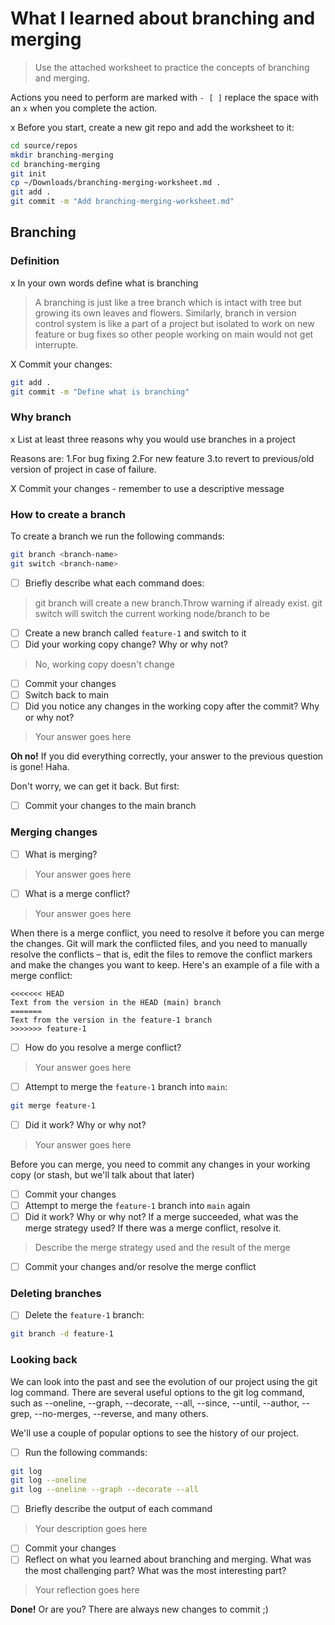 # What I learned about branching and merging

> Use the attached worksheet to practice the concepts of branching and merging. 

Actions you need to perform are marked with `- [ ]` replace the space with an `x` when you complete the action.

x Before you start, create a new git repo and add the worksheet to it:

```bash
cd source/repos
mkdir branching-merging
cd branching-merging
git init
cp ~/Downloads/branching-merging-worksheet.md .
git add .
git commit -m "Add branching-merging-worksheet.md"
```


## Branching

### Definition

x In your own words define what is branching

> A branching is just like a tree branch which is intact with tree but growing its own leaves and flowers. 
Similarly, branch in version control system is like a part of a project but isolated to work on new feature or bug fixes so other people working on main would not get interrupte.

X Commit your changes:

```bash
git add .
git commit -m "Define what is branching"
```


### Why branch

x List at least three reasons why you would use branches in a project

Reasons are:
1.For bug fixing
2.For new feature
3.to revert to previous/old version of project in case of failure.

X Commit your changes - remember to use a descriptive message

### How to create a branch

To create a branch we run the following commands: 

```bash
git branch <branch-name>
git switch <branch-name>
```


- [ ] Briefly describe what each command does:

> git branch <branch-name> will create a new branch.Throw warning if already exist.
> git switch <branch-name> will switch the current working node/branch to be <branch-name>

- [ ] Create a new branch called `feature-1` and switch to it
- [ ] Did your working copy change? Why or why not?

> No, working copy doesn't change

- [ ] Commit your changes
- [ ] Switch back to main
- [ ] Did you notice any changes in the working copy after the commit? Why or why not?
> Your answer goes here
 
**Oh no!** 
If you did everything correctly, your answer to the previous question is gone! Haha.

Don't worry, we can get it back. But first:

- [ ] Commit your changes to the main branch


### Merging changes

- [ ] What is merging?
> Your answer goes here

- [ ] What is a merge conflict?
> Your answer goes here

When there is a merge conflict, you need to resolve it before you can merge the changes. Git will mark the conflicted files, and you need to manually resolve the conflicts – that is, edit the files to remove the conflict markers and make the changes you want to keep. Here's an example of a file with a merge conflict:

```text
<<<<<<< HEAD
Text from the version in the HEAD (main) branch
=======
Text from the version in the feature-1 branch
>>>>>>> feature-1
```


- [ ] How do you resolve a merge conflict?
> Your answer goes here

- [ ] Attempt to merge the `feature-1` branch into `main`:

```bash
git merge feature-1
```

- [ ] Did it work? Why or why not?

> Your answer goes here

Before you can merge, you need to commit any changes in your working copy (or stash, but we'll talk about that later)

- [ ] Commit your changes
- [ ] Attempt to merge the `feature-1` branch into `main` again
- [ ] Did it work? Why or why not? If a merge succeeded, what was the merge strategy used? If there was a merge conflict, resolve it.
  
> Describe the merge strategy used and the result of the merge

- [ ] Commit your changes and/or resolve the merge conflict

### Deleting branches

- [ ] Delete the `feature-1` branch:
```bash
git branch -d feature-1
```

### Looking back

We can look into the past and see the evolution of our project using the git log command. There are several useful options to the git log command, such as --oneline, --graph, --decorate, --all, --since, --until, --author, --grep, --no-merges, --reverse, and many others.

We'll use a couple of popular options to see the history of our project.

- [ ] Run the following commands:

```bash 
git log
git log --oneline
git log --oneline --graph --decorate --all
```
- [ ] Briefly describe the output of each command

> Your description goes here

- [ ] Commit your changes
- [ ] Reflect on what you learned about branching and merging. What was the most challenging part? What was the most interesting part?

> Your reflection goes here

**Done!**
Or are you? There are always new changes to commit ;) 